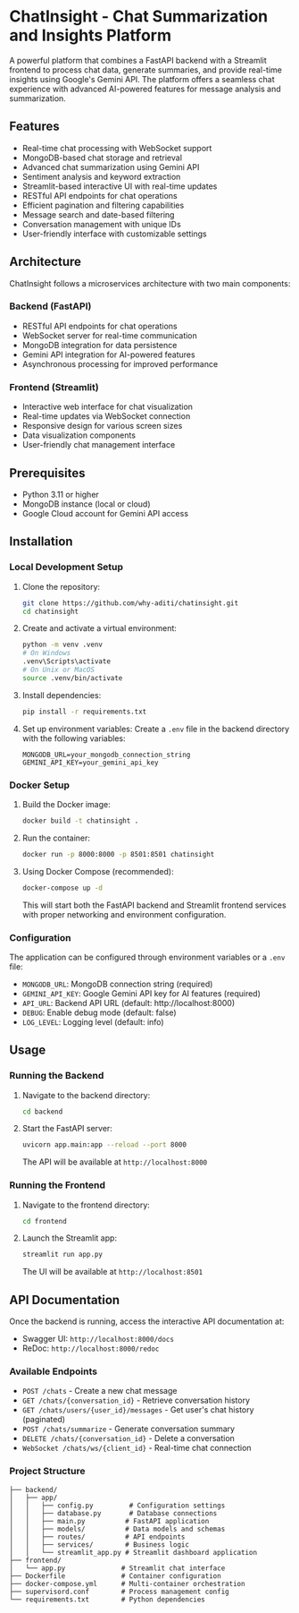 # ChatInsight - Chat Summarization and Insights Platform

A powerful platform that combines a FastAPI backend with a Streamlit frontend to process chat data, generate summaries, and provide real-time insights using Google's Gemini API. The platform offers a seamless chat experience with advanced AI-powered features for message analysis and summarization.

## Features

- Real-time chat processing with WebSocket support
- MongoDB-based chat storage and retrieval
- Advanced chat summarization using Gemini API
- Sentiment analysis and keyword extraction
- Streamlit-based interactive UI with real-time updates
- RESTful API endpoints for chat operations
- Efficient pagination and filtering capabilities
- Message search and date-based filtering
- Conversation management with unique IDs
- User-friendly interface with customizable settings

## Architecture

ChatInsight follows a microservices architecture with two main components:

### Backend (FastAPI)

- RESTful API endpoints for chat operations
- WebSocket server for real-time communication
- MongoDB integration for data persistence
- Gemini API integration for AI-powered features
- Asynchronous processing for improved performance

### Frontend (Streamlit)

- Interactive web interface for chat visualization
- Real-time updates via WebSocket connection
- Responsive design for various screen sizes
- Data visualization components
- User-friendly chat management interface

## Prerequisites

- Python 3.11 or higher
- MongoDB instance (local or cloud)
- Google Cloud account for Gemini API access

## Installation

### Local Development Setup

1. Clone the repository:

   ```bash
   git clone https://github.com/why-aditi/chatinsight.git
   cd chatinsight
   ```

2. Create and activate a virtual environment:

   ```bash
   python -m venv .venv
   # On Windows
   .venv\Scripts\activate
   # On Unix or MacOS
   source .venv/bin/activate
   ```

3. Install dependencies:

   ```bash
   pip install -r requirements.txt
   ```

4. Set up environment variables:
   Create a `.env` file in the backend directory with the following variables:
   ```env
   MONGODB_URL=your_mongodb_connection_string
   GEMINI_API_KEY=your_gemini_api_key
   ```

### Docker Setup

1. Build the Docker image:

   ```bash
   docker build -t chatinsight .
   ```

2. Run the container:

   ```bash
   docker run -p 8000:8000 -p 8501:8501 chatinsight
   ```

3. Using Docker Compose (recommended):
   ```bash
   docker-compose up -d
   ```
   This will start both the FastAPI backend and Streamlit frontend services with proper networking and environment configuration.

### Configuration

The application can be configured through environment variables or a `.env` file:

- `MONGODB_URL`: MongoDB connection string (required)
- `GEMINI_API_KEY`: Google Gemini API key for AI features (required)
- `API_URL`: Backend API URL (default: http://localhost:8000)
- `DEBUG`: Enable debug mode (default: false)
- `LOG_LEVEL`: Logging level (default: info)

## Usage

### Running the Backend

1. Navigate to the backend directory:

   ```bash
   cd backend
   ```

2. Start the FastAPI server:
   ```bash
   uvicorn app.main:app --reload --port 8000
   ```
   The API will be available at `http://localhost:8000`

### Running the Frontend

1. Navigate to the frontend directory:

   ```bash
   cd frontend
   ```

2. Launch the Streamlit app:
   ```bash
   streamlit run app.py
   ```
   The UI will be available at `http://localhost:8501`

## API Documentation

Once the backend is running, access the interactive API documentation at:

- Swagger UI: `http://localhost:8000/docs`
- ReDoc: `http://localhost:8000/redoc`

### Available Endpoints

- `POST /chats` - Create a new chat message
- `GET /chats/{conversation_id}` - Retrieve conversation history
- `GET /chats/users/{user_id}/messages` - Get user's chat history (paginated)
- `POST /chats/summarize` - Generate conversation summary
- `DELETE /chats/{conversation_id}` - Delete a conversation
- `WebSocket /chats/ws/{client_id}` - Real-time chat connection

### Project Structure

```
├── backend/
│   ├── app/
│   │   ├── config.py         # Configuration settings
│   │   ├── database.py       # Database connections
│   │   ├── main.py          # FastAPI application
│   │   ├── models/          # Data models and schemas
│   │   ├── routes/          # API endpoints
│   │   ├── services/        # Business logic
│   │   └── streamlit_app.py # Streamlit dashboard application
├── frontend/
│   └── app.py              # Streamlit chat interface
├── Dockerfile              # Container configuration
├── docker-compose.yml      # Multi-container orchestration
├── supervisord.conf        # Process management config
└── requirements.txt        # Python dependencies
```
